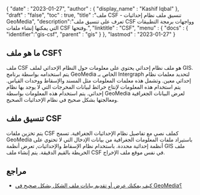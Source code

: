 {
  "date" : "2023-01-27",
  "author" : {
    "display_name" : "Kashif Iqbal"
},
  "draft" : "false",
  "toc" : true,
  "title" :"ملف CSF - تنسيق ملف نظام إحداثيات GeoMedia",
  "description":"تعرف على تنسيق ملف CSF وواجهات برمجة التطبيقات التي يمكنها إنشاء ملفات CSF وفتحها.",
  "linktitle" : "CSF",
  "menu" : {
    "docs" : {
      "identifier":"gis-csf",
      "parent" : "gis"
}
},
  "lastmod" : "2023-01-27"
}

## ما هو ملف CSF؟

ملف CSF هو ملف نظام إحداثي يحتوي على معلومات حول النظام الإحداثي لملف GIS. يتم استخدامه بواسطة برنامج GeoMedia الخاص بـ Intergraph لتحديد معلمات نظام إحداثي معين. وتشمل هذه معلمات المعلومات مثل المسند والإسقاط ووحدات القياس. يتم استخدام هذه المعلومات لإنتاج خرائط لبيانات المخرجات التي لا يوجد بها نظام إحداثي. يتم استخدام هذه المعلومات بواسطة GeoMedia لعرض البيانات الجغرافية ومعالجتها بشكل صحيح في نظام الإحداثيات الصحيح.

## تنسيق ملف CSF

يتم تخزين ملفات CSF كملف نصي مع تفاصيل نظام الإحداثيات الجغرافية. تسمح GeoMedia باستيراد ملفات المعلومات الجغرافية من بيانات الإدخال التي لا تحتوي على أنظمة إحداثية محددة. باستخدام نظام الإسقاط والإحداثيات, تعرض أنظمة GIS ملف الخريطة بالقيم الدقيقة. يتم إنشاء ملف CSF في نفس موقع ملف الإخراج.

## مراجع

* [كيف يمكنك عرض أو تقديم بيانات ملف الشكل بشكل صحيح في GeoMedia؟](https://supportsi.hexagon.com/help/s/article/How-do-you-correctly-display-or-serve-shapefile-data-into?language=en_US)

